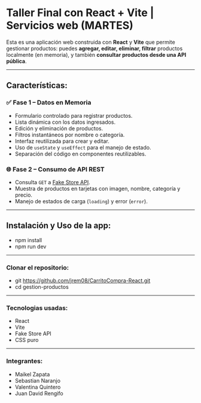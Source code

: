 # Taller Final con React + Vite | Servicios web (MARTES)

Esta es una aplicación web construida con **React** y **Vite** que permite gestionar productos: puedes **agregar, editar, eliminar, filtrar** productos localmente (en memoria), y también **consultar productos desde una API pública**.

---

## Características: 

### ✅ Fase 1 – Datos en Memoria
- Formulario controlado para registrar productos.
- Lista dinámica con los datos ingresados.
- Edición y eliminación de productos.
- Filtros instantáneos por nombre o categoría.
- Interfaz reutilizada para crear y editar.
- Uso de `useState` y `useEffect` para el manejo de estado.
- Separación del código en componentes reutilizables.

### 🌐 Fase 2 – Consumo de API REST
- Consulta `GET` a [Fake Store API](https://fakestoreapi.com/).
- Muestra de productos en tarjetas con imagen, nombre, categoría y precio.
- Manejo de estados de carga (`loading`) y error (`error`).

---

## Instalación y Uso de la app: 
- npm install
- npm run dev

---

### Clonar el repositorio: 
- git https://github.com/jrem08/CarritoCompra-React.git
- cd gestion-productos

---

### Tecnologias usadas: 
- React
- Vite
- Fake Store API
- CSS puro

---

### Integrantes: 
- Maikel Zapata
- Sebastian Naranjo
- Valentina Quintero
- Juan David Rengifo



